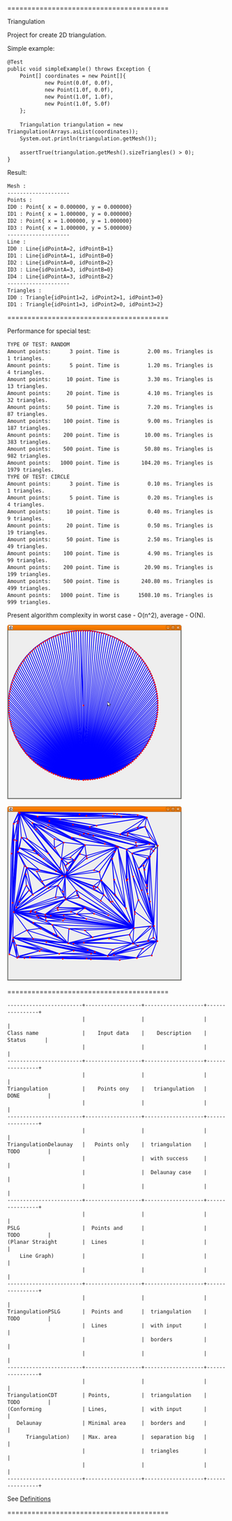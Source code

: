 ========================================

Triangulation

Project for create 2D triangulation.

Simple example:

    @Test
    public void simpleExample() throws Exception {
        Point[] coordinates = new Point[]{
                new Point(0.0f, 0.0f),
                new Point(1.0f, 0.0f),
                new Point(1.0f, 1.0f),
                new Point(1.0f, 5.0f)
        };

        Triangulation triangulation = new Triangulation(Arrays.asList(coordinates));
        System.out.println(triangulation.getMesh());

        assertTrue(triangulation.getMesh().sizeTriangles() > 0);
    }

Result:

    Mesh :
    --------------------
    Points :
    ID0 : Point{ x = 0.000000, y = 0.000000}
    ID1 : Point{ x = 1.000000, y = 0.000000}
    ID2 : Point{ x = 1.000000, y = 1.000000}
    ID3 : Point{ x = 1.000000, y = 5.000000}
    --------------------
    Line :
    ID0 : Line{idPointA=2, idPointB=1}
    ID1 : Line{idPointA=1, idPointB=0}
    ID2 : Line{idPointA=0, idPointB=2}
    ID3 : Line{idPointA=3, idPointB=0}
    ID4 : Line{idPointA=3, idPointB=2}
    --------------------
    Triangles :
    ID0 : Triangle{idPoint1=2, idPoint2=1, idPoint3=0}
    ID1 : Triangle{idPoint1=3, idPoint2=0, idPoint3=2}

========================================

Performance for special test:

    TYPE OF TEST: RANDOM
    Amount points:      3 point. Time is         2.00 ms. Triangles is      1 triangles.
    Amount points:      5 point. Time is         1.20 ms. Triangles is      4 triangles.
    Amount points:     10 point. Time is         3.30 ms. Triangles is     13 triangles.
    Amount points:     20 point. Time is         4.10 ms. Triangles is     32 triangles.
    Amount points:     50 point. Time is         7.20 ms. Triangles is     87 triangles.
    Amount points:    100 point. Time is         9.00 ms. Triangles is    187 triangles.
    Amount points:    200 point. Time is        10.00 ms. Triangles is    383 triangles.
    Amount points:    500 point. Time is        50.80 ms. Triangles is    982 triangles.
    Amount points:   1000 point. Time is       104.20 ms. Triangles is   1979 triangles.
    TYPE OF TEST: CIRCLE
    Amount points:      3 point. Time is         0.10 ms. Triangles is      1 triangles.
    Amount points:      5 point. Time is         0.20 ms. Triangles is      4 triangles.
    Amount points:     10 point. Time is         0.40 ms. Triangles is      9 triangles.
    Amount points:     20 point. Time is         0.50 ms. Triangles is     19 triangles.
    Amount points:     50 point. Time is         2.50 ms. Triangles is     49 triangles.
    Amount points:    100 point. Time is         4.90 ms. Triangles is     99 triangles.
    Amount points:    200 point. Time is        20.90 ms. Triangles is    199 triangles.
    Amount points:    500 point. Time is       240.80 ms. Triangles is    499 triangles.
    Amount points:   1000 point. Time is      1508.10 ms. Triangles is    999 triangles.


Present algorithm complexity in worst case - O(n^2), average - O(N).

![CIRCLE](https://github.com/Konstantin8105/Triangulation/blob/master/triangulation/other/CIRCLE.png)

![RANDOM](https://github.com/Konstantin8105/Triangulation/blob/master/triangulation/other/RANDOM.png)

========================================

    ------------------------+------------------+-------------------+----------------+
                            |                  |                   |                |
    Class name              |    Input data    |    Description    |    Status      |
                            |                  |                   |                |
    ------------------------+------------------+-------------------+----------------+
                            |                  |                   |                |
    Triangulation           |    Points ony    |   triangulation   |   DONE         |
                            |                  |                   |                |
    ------------------------+------------------+-------------------+----------------+
                            |                  |                   |                |
    TriangulationDelaunay   |   Points only    |  triangulation    |   TODO         |
                            |                  |  with success     |                |
                            |                  |  Delaunay case    |                |
                            |                  |                   |                |
    ------------------------+------------------+-------------------+----------------+
                            |                  |                   |                |
    PSLG                    |  Points and      |                   |   TODO         |
    (Planar Straight        |  Lines           |                   |                |
        Line Graph)         |                  |                   |                |
                            |                  |                   |                |
    ------------------------+------------------+-------------------+----------------+
                            |                  |                   |                |
    TriangulationPSLG       |  Points and      |  triangulation    |   TODO         |
                            |  Lines           |  with input       |                |
                            |                  |  borders          |                |
                            |                  |                   |                |
    ------------------------+------------------+-------------------+----------------+
                            |                  |                   |                |
    TriangulationCDT        | Points,          |  triangulation    |   TODO         |
    (Conforming             | Lines,           |  with input       |                |
       Delaunay             | Minimal area     |  borders and      |                |
          Triangulation)    | Max. area        |  separation big   |                |
                            |                  |  triangles        |                |
                            |                  |                   |                |
    ------------------------+------------------+-------------------+----------------+

See [Definitions](https://www.cs.cmu.edu/~quake/triangle.defs.html)

========================================